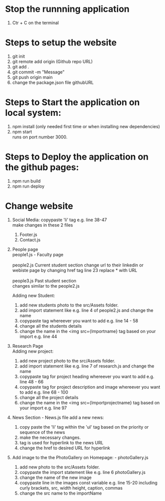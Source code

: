 # Stop the runnning application
1. Ctr + C on the terminal

# Steps to setup the website
1. git init<br />
2. git remote add origin (Github repo URL)<br />
3. git add .<br />
4. git commit -m "Message"<br />
5. git push origin main<br />
6. change the package.json file githubURL

# Steps to Start the application on local system: <br />
1. npm install (only needed first time or when installing new dependencies)<br />
2. npm start <br />
runs on port number 3000.

# Steps to Deploy the application on the github pages:<br />
1. npm run build<br />
2. npm run deploy<br />


# Change website <br />

1. Social Media: copypaste 'li' tag e.g. line 38-47 <br />
   make changes in these 2 files
   1. Footer.js
   2. Contact.js
   
2. People page <br />
   people1.js - Faculty page <br /><br />
   people2.js Current student section
      change url to their linkedin or webiste page by changing href tag line 23 replace * with URL<br /><br />
   people3.js Past student section<br />
      changes similar to the people2.js
   
   Adding new Student: <br/>
   1. add new students photo to the src/Assets folder.
   2. add import statement like e.g. line 4 of people2.js and change the name
   3. copypaste <row> tag whereever you want to add e.g. line 14 - 58<br />
   4. change all the students details
   5. change the name in the <img src={Importname} tag based on your import e.g. line 44
                                  
3. Research Page <br />
   Adding new project: 
   1. add new project photo to the src/Assets folder.
   2. add import statement like e.g. line 7 of research.js and change the name
   3. copypaste <row> tag for project heading whereever you want to add e.g. line 48 - 66<br />
   4. copypaste <Container> tag for project description and image whereever you want to add e.g. line 68 - 100<br />
   5. change all the project details
   6. change the name in the <img src={Importprojectname} tag based on your import e.g. line 97

4. News Section - News.js file 
   add a new news:
   1. copy paste the 'li' tag within the 'ul' tag based on the priority or sequence of the news
   2. make the necessary changes.
   3. <a> tag is used for hyperlink to the news URL
   4. change the href to desired URL for hyperlink
   
5. Add image to the the PhotoGallery on Homepage: - photoGallery.js 
   1. add new photo to the src/Assets folder.
   2. copypaste the import statement like e.g. line 6 photoGallery.js
   3. change the name of the new image
   4. copypaste line in the images const variable e.g. line 15-20 including curly brackets, src, width height, caption, commas
   5. change the src name to the importName
      
